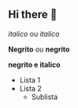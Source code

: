 ## Hi there 👋

<!-- Cabeçalhos -->

*italico* ou _italico_

**Negrito** ou __negrito__

__negrito e italico__

- Lista 1
- Lista 2
  - Sublista






<!--
**robsonrcarlos/robsonrcarlos** is a ✨ _special_ ✨ repository because its `README.md` (this file) appears on your GitHub profile.

Here are some ideas to get you started:

- 🔭 I’m currently working on ...
- 🌱 I’m currently learning ...
- 👯 I’m looking to collaborate on ...
- 🤔 I’m looking for help with ...
- 💬 Ask me about ...
- 📫 How to reach me: ...
- 😄 Pronouns: ...
- ⚡ Fun fact: ...
-->
